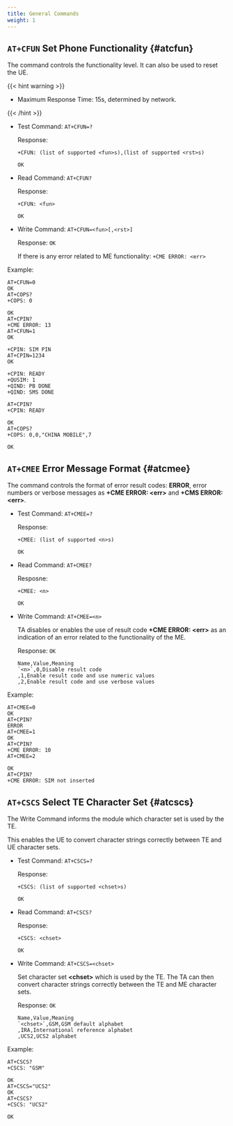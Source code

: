 ```yaml
---
title: General Commands
weight: 1
---
```


## `AT+CFUN` Set Phone Functionality {#atcfun}

The command controls the functionality level. It can also be used to reset the UE.

{{< hint warning >}}

- Maximum Response Time: 15s, determined by network.

{{< /hint >}}

- Test Command: `AT+CFUN=?`

  Response:

  ```at-command
  +CFUN: (list of supported <fun>s),(list of supported <rst>s)

  OK
  ```

- Read Command: `AT+CFUN?`

  Response:

  ```at-command
  +CFUN: <fun>

  OK
  ```

- Write Command: `AT+CFUN=<fun>[,<rst>]`

  Response: `OK`

  If there is any error related to ME functionality: `+CME ERROR: <err>`

Example:

```at-command
AT+CFUN=0
OK
AT+COPS?
+COPS: 0

OK
AT+CPIN?
+CME ERROR: 13
AT+CFUN=1
OK

+CPIN: SIM PIN
AT+CPIN=1234
OK

+CPIN: READY
+QUSIM: 1
+QIND: PB DONE
+QIND: SMS DONE

AT+CPIN?
+CPIN: READY

OK
AT+COPS?
+COPS: 0,0,"CHINA MOBILE",7

OK
```

## `AT+CMEE` Error Message Format {#atcmee}

The command controls the format of error result codes: **ERROR**,
error numbers or verbose messages as **+CME ERROR: \<err>** and **+CMS ERROR: \<err>**.

- Test Command: `AT+CMEE=?`

  Response:

  ```at-command
  +CMEE: (list of supported <n>s)

  OK
  ```

- Read Command: `AT+CMEE?`

  Resposne:

  ```at-command
  +CMEE: <n>

  OK
  ```

- Write Command: `AT+CMEE=<n>`

  TA disables or enables the use of result code **+CME ERROR: \<err>**
  as an indication of an error related to the functionality of the ME.

  Response: `OK`

  ```csv
  Name,Value,Meaning
  `<n>`,0,Disable result code
  ,1,Enable result code and use numeric values
  ,2,Enable result code and use verbose values
  ```

Example:

```at-command
AT+CMEE=0
OK
AT+CPIN?
ERROR
AT+CMEE=1
OK
AT+CPIN?
+CME ERROR: 10
AT+CMEE=2

OK
AT+CPIN?
+CME ERROR: SIM not inserted
```

## `AT+CSCS` Select TE Character Set {#atcscs}

The Write Command informs the module which character set is used by the TE.

This enables the UE to convert character strings correctly between TE and UE character sets.

- Test Command: `AT+CSCS=?`

  Response:

  ```at-command
  +CSCS: (list of supported <chset>s)

  OK
  ```

- Read Command: `AT+CSCS?`

  Response:

  ```at-command
  +CSCS: <chset>

  OK
  ```

- Write Command: `AT+CSCS=<chset>`

  Set character set **\<chset>** which is used by the TE. The TA can then convert character strings correctly between the TE and ME character sets.

  Response: `OK`

  ```csv
  Name,Value,Meaning
  `<chset>`,GSM,GSM default alphabet
  ,IRA,International reference alphabet
  ,UCS2,UCS2 alphabet
  ```

Example:

```at-command
AT+CSCS?
+CSCS: "GSM"

OK
AT+CSCS="UCS2"
OK
AT+CSCS?
+CSCS: "UCS2"

OK
```
